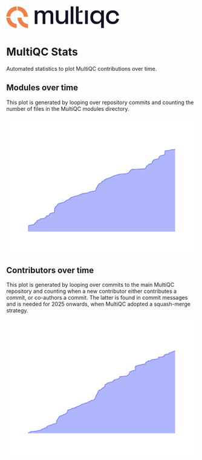 <h1>
<picture>
  <source media="(prefers-color-scheme: dark)" srcset="https://github.com/MultiQC/MultiQC/raw/main/docs/images/MultiQC_logo_darkbg.png">
  <source media="(prefers-color-scheme: light)" srcset="https://github.com/MultiQC/MultiQC/raw/main/docs/images/MultiQC_logo.png">
  <img src="https://github.com/MultiQC/MultiQC/raw/main/docs/images/MultiQC_logo.png" alt="MultiQC" width=300>
</picture>
</h1>

# MultiQC Stats

Automated statistics to plot MultiQC contributions over time.

## Modules over time

This plot is generated by looping over repository commits and counting the number of files in the MultiQC modules directory.

![Modules over time](modules_over_time.svg)

## Contributors over time

This plot is generated by looping over commits to the main MultiQC repository and counting when a new contributor either contributes a commit, or co-authors a commit. The latter is found in commit messages and is needed for 2025 onwards, when MultiQC adopted a squash-merge strategy.

![Contributors over time](contributors_over_time.svg)
